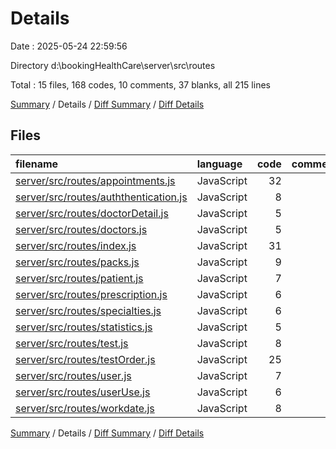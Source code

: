 # Details

Date : 2025-05-24 22:59:56

Directory d:\\bookingHealthCare\\server\\src\\routes

Total : 15 files,  168 codes, 10 comments, 37 blanks, all 215 lines

[Summary](results.md) / Details / [Diff Summary](diff.md) / [Diff Details](diff-details.md)

## Files
| filename | language | code | comment | blank | total |
| :--- | :--- | ---: | ---: | ---: | ---: |
| [server/src/routes/appointments.js](/server/src/routes/appointments.js) | JavaScript | 32 | 3 | 3 | 38 |
| [server/src/routes/auththentication.js](/server/src/routes/auththentication.js) | JavaScript | 8 | 0 | 1 | 9 |
| [server/src/routes/doctorDetail.js](/server/src/routes/doctorDetail.js) | JavaScript | 5 | 0 | 1 | 6 |
| [server/src/routes/doctors.js](/server/src/routes/doctors.js) | JavaScript | 5 | 0 | 4 | 9 |
| [server/src/routes/index.js](/server/src/routes/index.js) | JavaScript | 31 | 1 | 3 | 35 |
| [server/src/routes/packs.js](/server/src/routes/packs.js) | JavaScript | 9 | 0 | 3 | 12 |
| [server/src/routes/patient.js](/server/src/routes/patient.js) | JavaScript | 7 | 0 | 3 | 10 |
| [server/src/routes/prescription.js](/server/src/routes/prescription.js) | JavaScript | 6 | 0 | 0 | 6 |
| [server/src/routes/specialties.js](/server/src/routes/specialties.js) | JavaScript | 6 | 2 | 2 | 10 |
| [server/src/routes/statistics.js](/server/src/routes/statistics.js) | JavaScript | 5 | 0 | 3 | 8 |
| [server/src/routes/test.js](/server/src/routes/test.js) | JavaScript | 8 | 0 | 1 | 9 |
| [server/src/routes/testOrder.js](/server/src/routes/testOrder.js) | JavaScript | 25 | 4 | 4 | 33 |
| [server/src/routes/user.js](/server/src/routes/user.js) | JavaScript | 7 | 0 | 4 | 11 |
| [server/src/routes/userUse.js](/server/src/routes/userUse.js) | JavaScript | 6 | 0 | 4 | 10 |
| [server/src/routes/workdate.js](/server/src/routes/workdate.js) | JavaScript | 8 | 0 | 1 | 9 |

[Summary](results.md) / Details / [Diff Summary](diff.md) / [Diff Details](diff-details.md)